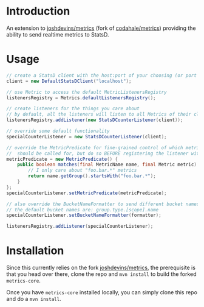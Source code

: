 # Introduction

An extension to [joshdevins/metrics](https://github.com/joshdevins/metrics) (fork of [codahale/metrics](https://github.com/codahale/metrics)) providing the ability to send realtime metrics to StatsD.

# Usage

```java
// create a StatsD client with the host:port of your choosing (or port 8125 by default)
client = new DefaultStatsDClient("localhost");

// use Metric to access the default MetricListenersRegistry
listenersRegistry = Metrics.defaultListenersRegistry();

// create listeners for the things you care about
// by default, all the listeners will listen to all Metrics of their class
listenersRegistry.addListener(new StatsDCounterListener(client));

// override some default functionality
specialCounterListener = new StatsDCounterListener(client);

// override the MetricPredicate for fine-grained control of which metrics the listener
//  should be called for, but do so BEFORE registering the listener with the registry
metricPredicate = new MetricPredicate() {
    public boolean matches(final MetricName name, final Metric metric) {
        // I only care about "foo.bar.*" metrics
        return name.getGroup().startsWith("foo.bar.*");
    }
};
specialCounterListener.setMetricPredicate(metricPredicate);

// also override the BucketNameFormatter to send different bucket names to StatsD
// the default bucket names are: group.type.[scope].name
specialCounterListener.setBucketNameFormatter(formatter);

listenersRegistry.addListener(specialCounterListener);

```

# Installation

Since this currently relies on the fork [joshdevins/metrics](https://github.com/joshdevins/metrics), the prerequisite is that you head over there, clone the repo and `mvn install` to build the forked `metrics-core`.

Once you have `metrics-core` installed locally, you can simply clone this repo and do a `mvn install`.
